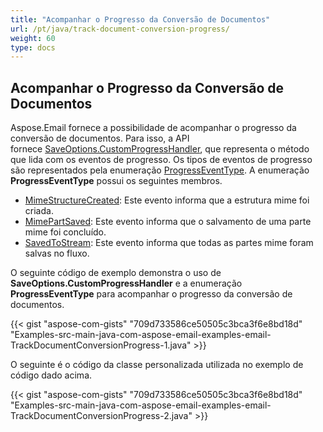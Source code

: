 ```yaml
---
title: "Acompanhar o Progresso da Conversão de Documentos"
url: /pt/java/track-document-conversion-progress/
weight: 60
type: docs
---
```


## **Acompanhar o Progresso da Conversão de Documentos**

Aspose.Email fornece a possibilidade de acompanhar o progresso da conversão de documentos. Para isso, a API fornece [SaveOptions.CustomProgressHandler](https://reference.aspose.com/email/java/com.aspose.email/saveoptions/#getCustomProgressHandler--), que representa o método que lida com os eventos de progresso. Os tipos de eventos de progresso são representados pela enumeração [ProgressEventType](https://reference.aspose.com/email/java/com.aspose.email/progresseventtype/). A enumeração **ProgressEventType** possui os seguintes membros.

- [MimeStructureCreated](https://reference.aspose.com/email/java/com.aspose.email/progresseventtype/#MimeStructureCreated): Este evento informa que a estrutura mime foi criada.
- [MimePartSaved](https://reference.aspose.com/email/java/com.aspose.email/progresseventtype/#MimePartSaved): Este evento informa que o salvamento de uma parte mime foi concluído.
- [SavedToStream](https://reference.aspose.com/email/java/com.aspose.email/progresseventtype/#SavedToStream): Este evento informa que todas as partes mime foram salvas no fluxo.

O seguinte código de exemplo demonstra o uso de **SaveOptions.CustomProgressHandler** e a enumeração **ProgressEventType** para acompanhar o progresso da conversão de documentos.

{{< gist "aspose-com-gists" "709d733586ce50505c3bca3f6e8bd18d" "Examples-src-main-java-com-aspose-email-examples-email-TrackDocumentConversionProgress-1.java" >}}

O seguinte é o código da classe personalizada utilizada no exemplo de código dado acima.

{{< gist "aspose-com-gists" "709d733586ce50505c3bca3f6e8bd18d" "Examples-src-main-java-com-aspose-email-examples-email-TrackDocumentConversionProgress-2.java" >}}